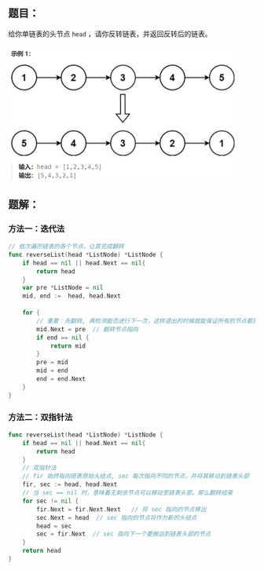 ## 题目：

给你单链表的头节点 `head` ，请你反转链表，并返回反转后的链表。

<img src="206.翻转链表.assets/image-20240223153750586.png" alt="image-20240223153750586" style="zoom:50%;" />

## 题解：

### 方法一：迭代法

```go
// 依次遍历链表的各个节点，让其完成翻转
func reverseList(head *ListNode) *ListNode {
    if head == nil || head.Next == nil{
        return head
    }
    var pre *ListNode = nil
    mid, end :=  head, head.Next

    for {
        // 重要：先翻转, 再检测能否进行下一次，这样退出的时候就能保证所有的节点都完成了一次翻转
        mid.Next = pre  // 翻转节点指向
        if end == nil {
            return mid
        }
        pre = mid
        mid = end
        end = end.Next
    }
}
```

### 方法二：双指针法

```go
func reverseList(head *ListNode) *ListNode {
    if head == nil || head.Next == nil{
        return head
    }
    // 双指针法
    // fir 始终指向链表原始头结点, sec 每次指向不同的节点，并将其移动到链表头部
    fir, sec := head, head.Next
    // 当 sec == nil 时，意味着无剩余节点可以移动至链表头部，那么翻转结束
    for sec != nil {
        fir.Next = fir.Next.Next   // 将 sec 指向的节点移出
        sec.Next = head  // sec 指向的节点将作为新的头结点
        head = sec
        sec = fir.Next  // sec 指向下一个要搬运到链表头部的节点
    }
    return head
}
```

